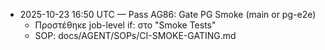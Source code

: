 - 2025-10-23 16:50 UTC — Pass AG86: Gate PG Smoke (main or pg-e2e)
  - Προστέθηκε job-level if: στο "Smoke Tests"
  - SOP: docs/AGENT/SOPs/CI-SMOKE-GATING.md

